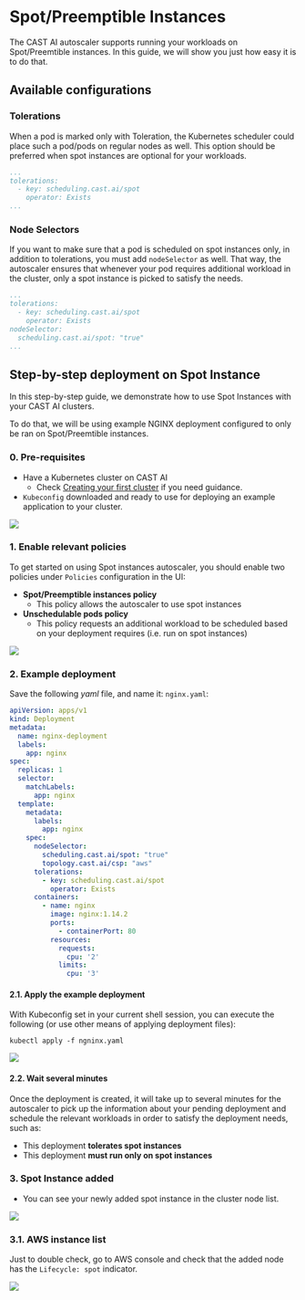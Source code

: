 # Spot/Preemptible Instances

The CAST AI autoscaler supports running your workloads on Spot/Preemtible instances.
In this guide, we will show you just how easy it is to do that.

## Available configurations

### Tolerations

When a pod is marked only with Toleration, the Kubernetes scheduler could place such a pod/pods on regular nodes as well.
This option should be preferred when spot instances are optional for your workloads.

```yaml
...
tolerations:
  - key: scheduling.cast.ai/spot
    operator: Exists
...
```

### Node Selectors

If you want to make sure that a pod is scheduled on spot instances only, in addition to tolerations, you must add `nodeSelector` as well.
That way, the autoscaler ensures that whenever your pod requires additional workload in the cluster, only a spot instance is picked to satisfy the needs.

```yaml
...
tolerations:
  - key: scheduling.cast.ai/spot
    operator: Exists
nodeSelector:
  scheduling.cast.ai/spot: "true"
...
```

## Step-by-step deployment on Spot Instance

In this step-by-step guide, we demonstrate how to use Spot Instances with your CAST AI clusters.

To do that, we will be using example NGINX deployment configured to only be ran on Spot/Preemtible instances.

### 0. Pre-requisites

* Have a Kubernetes cluster on CAST AI
  * Check [Creating your first cluster](../../../getting-started/creating-your-first-cluster.md) if you need guidance.
* `Kubeconfig` downloaded and ready to use for deploying an example application to your cluster.

![](./010_demo_cluster.png)

### 1. Enable relevant policies

To get started on using Spot instances autoscaler, you should enable two policies under `Policies` configuration in the UI:

* **Spot/Preemptible instances policy**
  * This policy allows the autoscaler to use spot instances
* **Unschedulable pods policy**
  * This policy requests an additional workload to be scheduled based on your deployment requires (i.e. run on spot instances)

![](./020_enable_policies.png)

### 2. Example deployment

Save the following _yaml_ file, and name it: `nginx.yaml`:

```yaml
apiVersion: apps/v1
kind: Deployment
metadata:
  name: nginx-deployment
  labels:
    app: nginx
spec:
  replicas: 1
  selector:
    matchLabels:
      app: nginx
  template:
    metadata:
      labels:
        app: nginx
    spec:
      nodeSelector:
        scheduling.cast.ai/spot: "true"
        topology.cast.ai/csp: "aws"
      tolerations:
        - key: scheduling.cast.ai/spot
          operator: Exists
      containers:
        - name: nginx
          image: nginx:1.14.2
          ports:
            - containerPort: 80
          resources:
            requests:
              cpu: '2'
            limits:
              cpu: '3'
```

#### 2.1. Apply the example deployment

With Kubeconfig set in your current shell session, you can execute the following (or use other means of applying deployment files):

`kubectl apply -f ngninx.yaml`

![](./030_deployment_in_lens.png)

#### 2.2. Wait several minutes

Once the deployment is created, it will take up to several minutes for the autoscaler to pick up the information about your pending deployment and schedule the relevant workloads in order to satisfy the deployment needs, such as:

* This deployment **tolerates spot instances**
* This deployment **must run only on spot instances**

### 3. Spot Instance added

* You can see your newly added spot instance in the cluster node list.

![](./040_spot_instance_added.png)

### 3.1. AWS instance list

Just to double check, go to AWS console and check that the added node has the `Lifecycle: spot` indicator.

![](./050_aws_node_list.png)
